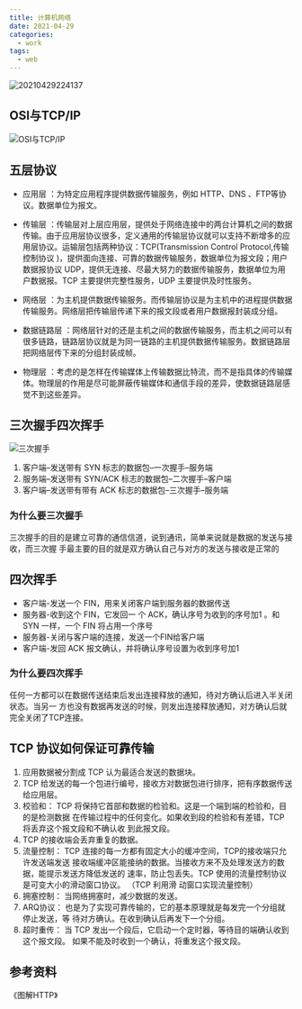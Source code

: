 ```yaml
---
title: 计算机网络
date: 2021-04-29
categories:
  - work
tags:
  - web
---
```


![20210429224137](https://gitee.com/snowyan/image/raw/master/md/20210429224137.jpg)

<!-- more -->

## OSI与TCP/IP

![OSI与TCP/IP](https://gitee.com/snowyan/image/raw/master/md/20210429224212.jpg)

## 五层协议

- 应用层 ：为特定应用程序提供数据传输服务，例如 HTTP、DNS 、FTP等协议。数据单位为报文。

- 传输层 ：传输层对上层应用层，提供处于网络连接中的两台计算机之间的数据传输。由于应用层协议很多，定义通用的传输层协议就可以支持不断增多的应用层协议。运输层包括两种协议：TCP(Transmission Control Protocol,传输控制协议 )，提供面向连接、可靠的数据传输服务，数据单位为报文段；用户数据报协议 UDP，提供无连接、尽最大努力的数据传输服务，数据单位为用户数据报。TCP 主要提供完整性服务，UDP 主要提供及时性服务。

- 网络层 ：为主机提供数据传输服务。而传输层协议是为主机中的进程提供数据传输服务。网络层把传输层传递下来的报文段或者用户数据报封装成分组。

- 数据链路层 ：网络层针对的还是主机之间的数据传输服务，而主机之间可以有很多链路，链路层协议就是为同一链路的主机提供数据传输服务。数据链路层把网络层传下来的分组封装成帧。

- 物理层 ：考虑的是怎样在传输媒体上传输数据比特流，而不是指具体的传输媒体。物理层的作用是尽可能屏蔽传输媒体和通信手段的差异，使数据链路层感觉不到这些差异。

## 三次握手四次挥手

![三次握手](https://gitee.com/snowyan/image/raw/master/md/20210429230233.jpg)

1. 客户端–发送带有 SYN 标志的数据包–⼀次握⼿–服务端
2. 服务端–发送带有 SYN/ACK 标志的数据包–⼆次握⼿–客户端
3. 客户端–发送带有带有 ACK 标志的数据包–三次握⼿–服务端

### 为什么要三次握⼿

三次握⼿的⽬的是建⽴可靠的通信信道，说到通讯，简单来说就是数据的发送与接收，⽽三次握
⼿最主要的⽬的就是双⽅确认⾃⼰与对⽅的发送与接收是正常的

## 四次挥⼿

- 客户端-发送⼀个 FIN，⽤来关闭客户端到服务器的数据传送
- 服务器-收到这个 FIN，它发回⼀ 个 ACK，确认序号为收到的序号加1 。和 SYN ⼀样，⼀个
FIN 将占⽤⼀个序号
- 服务器-关闭与客户端的连接，发送⼀个FIN给客户端
- 客户端-发回 ACK 报⽂确认，并将确认序号设置为收到序号加1

### 为什么要四次挥⼿

任何⼀⽅都可以在数据传送结束后发出连接释放的通知，待对⽅确认后进⼊半关闭状态。当另⼀
⽅也没有数据再发送的时候，则发出连接释放通知，对⽅确认后就完全关闭了TCP连接。

## TCP 协议如何保证可靠传输

1. 应⽤数据被分割成 TCP 认为最适合发送的数据块。
2. TCP 给发送的每⼀个包进⾏编号，接收⽅对数据包进⾏排序，把有序数据传送给应⽤层。
3. 校验和： TCP 将保持它⾸部和数据的检验和。这是⼀个端到端的检验和，⽬的是检测数据
在传输过程中的任何变化。如果收到段的检验和有差错，TCP 将丢弃这个报⽂段和不确认收
到此报⽂段。
4. TCP 的接收端会丢弃重复的数据。
5. 流量控制： TCP 连接的每⼀⽅都有固定⼤⼩的缓冲空间，TCP的接收端只允许发送端发送
接收端缓冲区能接纳的数据。当接收⽅来不及处理发送⽅的数据，能提示发送⽅降低发送的
速率，防⽌包丢失。TCP 使⽤的流量控制协议是可变⼤⼩的滑动窗⼝协议。 （TCP 利⽤滑
动窗⼝实现流量控制）
6. 拥塞控制： 当⽹络拥塞时，减少数据的发送。
7. ARQ协议： 也是为了实现可靠传输的，它的基本原理就是每发完⼀个分组就停⽌发送，等
待对⽅确认。在收到确认后再发下⼀个分组。
8. 超时重传： 当 TCP 发出⼀个段后，它启动⼀个定时器，等待⽬的端确认收到这个报⽂段。
如果不能及时收到⼀个确认，将重发这个报⽂段。

## 参考资料

《图解HTTP》
